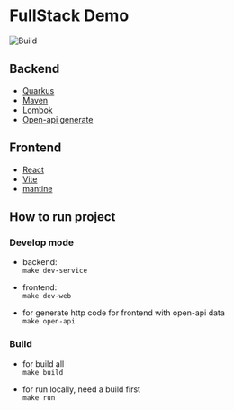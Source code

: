 # FullStack Demo

![Build](https://github.com/pedrolopix/fullstackdemo/actions/workflows/maven.yml/badge.svg)

## Backend
* [Quarkus](https://quarkus.io/)
* [Maven](https://maven.apache.org/)
* [Lombok](https://projectlombok.org/)
* [Open-api generate](https://openapi-generator.tech/docs/generators/typescript-axios)

## Frontend
* [React](https://reactjs.org/)
* [Vite](https://vitejs.dev/)
* [mantine](https://mantine.dev/)

## How to run project

### Develop mode
* backend:   
`make dev-service`  

* frontend:   
`make dev-web`  

* for generate http code for frontend with open-api data  
`make open-api`

### Build
* for build all   
`make build`

* for run locally, need a build first  
  `make run`

